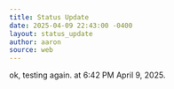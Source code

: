 ```yaml
---
title: Status Update
date: 2025-04-09 22:43:00 -0400
layout: status_update
author: aaron
source: web
---
```

ok, testing again. at 6:42 PM April 9, 2025.
